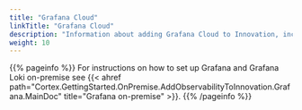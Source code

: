 ```yaml
---
title: "Grafana Cloud"
linkTitle: "Grafana Cloud"
description: "Information about adding Grafana Cloud to Innovation, including details about components, supported architectures, prerequisites, installation and configuration instructions."
weight: 10
---
```


{{% pageinfo %}}
For instructions on how to set up Grafana and Grafana Loki on-premise see {{< ahref path="Cortex.GettingStarted.OnPremise.AddObservabilityToInnovation.Grafana.MainDoc" title="Grafana on-premise" >}}.
{{% /pageinfo %}}